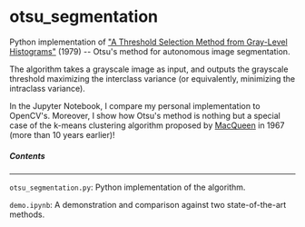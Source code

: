 # otsu_segmentation

 Python implementation of  ["A Threshold Selection Method from Gray-Level Histograms"](https://ieeexplore.ieee.org/document/4310076) (1979) -- Otsu's method for autonomous image segmentation.
 
 The algorithm takes a grayscale image as input, and outputs the grayscale threshold maximizing the interclass variance (or equivalently, minimizing the intraclass variance). 
 
 In the Jupyter Notebook, I compare my personal implementation to OpenCV's. Moreover, I show how Otsu's method is nothing but a special case of the k-means clustering algorithm proposed by [MacQueen](https://books.google.co.uk/books?hl=en&lr=&id=IC4Ku_7dBFUC&oi=fnd&pg=PA281&dq=related:NfMlILJJH88J:scholar.google.com/&ots=nQVgC-ObtP&sig=Ci0RxETPxwKxHViD3j5GXDezdlU&redir_esc=y#v=onepage&q&f=false) in 1967 (more than 10 years earlier)!

##### Contents
---------------
```otsu_segmentation.py```: Python implementation of the algorithm.

```demo.ipynb```: A demonstration and comparison against two state-of-the-art methods.